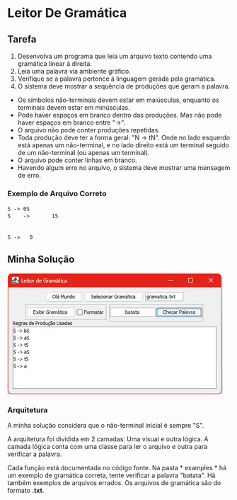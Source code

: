 # Leitor De Gramática

## Tarefa

1. Desenvolva um programa que leia um arquivo texto contendo uma gramática linear à direita.
2. Leia uma palavra via ambiente gráfico.
3. Verifique se a palavra pertence à linguagem gerada pela gramática.
4. O sistema deve mostrar a sequência  de produções que geram a palavra.


- Os símbolos não-terminais devem estar em maiúsculas, enquanto os terminais devem estar em minúsculas.
- Pode haver espaços em branco dentro das produções. Mas não pode haver espaços em branco entre "->".
- O arquivo não pode conter produções repetidas.
- Toda produção deve ter a forma geral: "N -> tN". Onde no lado esquerdo está apenas um não-terminal, e no lado direito está um terminal seguido de um não-terminal (ou apenas um terminal).
- O arquivo pode conter linhas em branco.
- Havendo algum erro no arquivo, o sistema deve mostrar uma mensagem de erro.

### Exemplo de Arquivo Correto

```plaintext
S -> 0S
S    ->       1S


S ->   0
```

## Minha Solução

![imagem](/example/screenshot.png)

### Arquitetura

A minha solução considera que o não-terminal inicial é sempre "S".

A arquitetura foi dividida em 2 camadas: Uma visual e outra lógica.
A camada lógica conta com uma classe para ler o arquivo e outra para verificar a palavra.

Cada função está documentada no código fonte.
Na pasta * examples * há um exemplo de gramática correta, tente verificar a palavra "batata". Há também exemplos de arquivos errados.
Os arquivos de gramática são do formato **.txt**.


